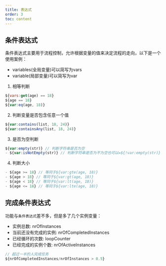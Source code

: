 ```yaml
---
title: 表达式
order: 3
toc: content
---
```


## 条件表达式
<Badge type="info">条件表达式主要用于流程控制，允许根据变量的值来决定流程的走向，以下是一个使用案例：</Badge>
- variables(全局变量)可以简写为vars
- variable(局部变量)可以简写为var
1. 相等判断
```js
${vars:get(age) == 18}
${age == 18}
${var:eq(age, 18)}
```
2. 判断变量是否包含任意一个值
```js
${var:contains(list, 18, 24)}
${var:containsAny(list, 18, 24)}
```
3. 是否为空判断
```js
${var:empty(str)} // 判断字符串是否为空
- ${var:isNotEmpty(str)} // 判断字符串是否为不为空也可以=${!var:empty(str)}
```
4. 判断大小
```js
- ${age >= 18} // 等同于${var:gte(age, 18)}
- ${age > 18} // 等同于${var:gt(age, 18)}
- ${age < 18} // 等同于${var:lt(age, 18)}
- ${age <= 18} // 等同于${var:lte(age, 18)}
```
## 完成条件表达式
功能与`条件表达式`差不多，但是多了几个实例变量：
- 实例总数: nrOfInstances
- 当前还没有完成的实例: nrOfCompletedInstances
- 已经循环的次数: loopCounter
- 已经完成的实例个数: nrOfActiveInstances
```js
// 超过一半的人完成任务
${nrOfCompletedInstances/nrOfInstances > 0.5}
```